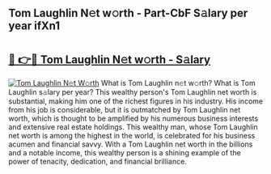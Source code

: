 ## Tom Laughlin N𝚎t w𝚘rth - Part-CbF S𝚊lary per year ifXn1

# <h2><a href="http://gc2krqx.nevu.top/?p=Tom+Laughlin">🔗 👉🔴 Tom Laughlin N𝚎t w𝚘rth - S𝚊lary</a></h2>

[![Tom Laughlin N𝚎t W𝚘rth](https://i.imgur.com/Oavwk0R.jpeg)](http://gc2krqx.nevu.top/?p=Tom+Laughlin)
What is Tom Laughlin n𝚎t w𝚘rth? What is Tom Laughlin s𝚊lary per year?
This wealthy person's Tom Laughlin net worth is substantial, making him one of the richest figures in his industry. His income from his job is considerable, but it is outmatched by Tom Laughlin net worth, which is thought to be amplified by his numerous business interests and extensive real estate holdings. This wealthy man, whose Tom Laughlin net worth is among the highest in the world, is celebrated for his business acumen and financial savvy. With a Tom Laughlin net worth in the billions and a notable income, this wealthy person is a shining example of the power of tenacity, dedication, and financial brilliance.
